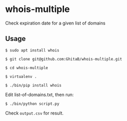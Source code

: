# whois-multiple
Check expiration date for a given list of domains

## Usage

```
$ sudo apt install whois

$ git clone git@github.com:GhitaB/whois-multiple.git

$ cd whois-multiple

$ virtualenv .

$ ./bin/pip install whois
```

Edit list-of-domains.txt, then run:

```
$ ./bin/python script.py
```

Check `output.csv` for result.
